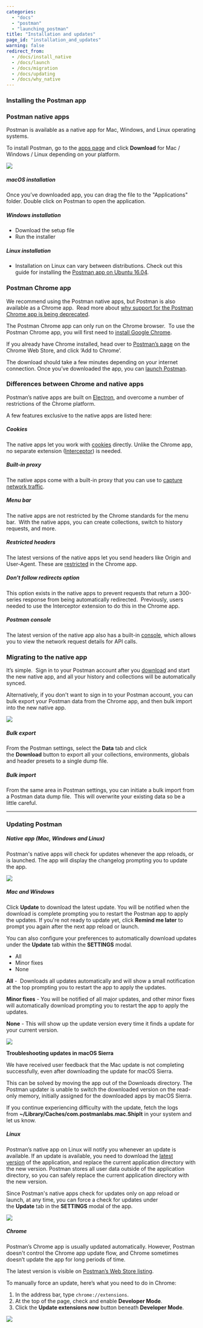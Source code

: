 ```yaml
---
categories: 
  - "docs"
  - "postman"
  - "launching_postman"
title: "Installation and updates"
page_id: "installation_and_updates"
warning: false
redirect_from:
  - /docs/install_native
  - /docs/launch
  - /docs/migration
  - /docs/updating
  - /docs/why_native
---
```


### **Installing the Postman app**

### Postman native apps

Postman is available as a native app for Mac, Windows, and Linux operating systems.

To install Postman, go to the [apps page](https://www.getpostman.com/apps) and click **Download** for Mac / Windows / Linux depending on your platform.

![](https://s3.amazonaws.com/postman-static-getpostman-com/postman-docs/59161734.png)

##### **macOS installation**

   Once you’ve downloaded app, you can drag the file to the "Applications" folder. Double click on Postman to open the application.

##### **Windows installation**

   *   Download the setup file
   *   Run the installer

##### **Linux installation**

   *   Installation on Linux can vary between distributions. Check out this guide for installing the [Postman app on Ubuntu 16.04](https://blog.bluematador.com/posts/postman-how-to-install-on-ubuntu-1604/?utm_source=hootsuite&utm_medium=twitter&utm_campaign=).

### Postman Chrome app

We recommend using the Postman native apps, but Postman is also available as a Chrome app.  Read more about [why support for the Postman Chrome app is being deprecated](http://blog.getpostman.com/2017/03/14/going-native/).

The Postman Chrome app can only run on the Chrome browser.  To use the Postman Chrome app, you will first need to [install Google Chrome](http://www.google.com/chrome/).

If you already have Chrome installed, head over to [Postman’s page](https://chrome.google.com/webstore/detail/postman-rest-client-packa/fhbjgbiflinjbdggehcddcbncdddomop?hl=en) on the Chrome Web Store, and click ‘Add to Chrome’.

The download should take a few minutes depending on your internet connection. Once you’ve downloaded the app, you can [launch Postman](/docs/postman/launching_postman/installation_and_updates).

### Differences between Chrome and native apps

Postman’s native apps are built on [Electron](http://electron.atom.io/), and overcome a number of restrictions of the Chrome platform.

A few features exclusive to the native apps are listed here:

##### **Cookies**

The native apps let you work with [cookies](/docs/postman/sending_api_requests/cookies) directly. Unlike the Chrome app, no separate extension ([Interceptor](/docs/postman/sending_api_requests/interceptor_extension)) is needed.

##### **Built-in proxy**

The native apps come with a built-in proxy that you can use to [capture network traffic](/docs/postman/sending_api_requests/capturing_http_requests).

##### **Menu bar**

The native apps are not restricted by the Chrome standards for the menu bar.  With the native apps, you can create collections, switch to history requests, and more.

##### **Restricted headers**

The latest versions of the native apps let you send headers like Origin and User-Agent. These are [restricted](/docs/postman/sending_api_requests/interceptor_extension) in the Chrome app. 

##### **Don't follow redirects option**

This option exists in the native apps to prevent requests that return a 300-series response from being automatically redirected.  Previously, users needed to use the Interceptor extension to do this in the Chrome app.

##### **Postman console**

The latest version of the native app also has a built-in [console](/docs/postman/sending_api_requests/debugging_and_logs), which allows you to view the network request details for API calls.

### **Migrating to the native app**

It’s simple.  Sign in to your Postman account after you [download](https://www.getpostman.com/apps) and start the new native app, and all your history and collections will be automatically synced.

Alternatively, if you don't want to sign in to your Postman account, you can bulk export your Postman data from the Chrome app, and then bulk import into the new native app.

![](https://s3.amazonaws.com/postman-static-getpostman-com/postman-docs/59161744.png)  

##### **Bulk export**

From the Postman settings, select the **Data** tab and click the **Download** button to export all your collections, environments, globals and header presets to a single dump file.

##### **Bulk import**

From the same area in Postman settings, you can initiate a bulk import from a Postman data dump file.  This will overwrite your existing data so be a little careful.

* * *

### **Updating Postman**

##### **Native app (Mac, Windows and Linux)**

Postman's native apps will check for updates whenever the app reloads, or is launched. The app will display the changelog prompting you to update the app. 

![](https://s3.amazonaws.com/postman-static-getpostman-com/postman-docs/59161812.png)

##### **Mac and Windows**

Click **Update** to download the latest update. You will be notified when the download is complete prompting you to restart the Postman app to apply the updates. If you're not ready to update yet, click **Remind me later** to prompt you again after the next app reload or launch.

You can also configure your preferences to automatically download updates under the **Update** tab within the **SETTINGS** modal.

   *   All
   *   Minor fixes
   *   None

**All** -  Downloads all updates automatically and will show a small notification at the top prompting you to restart the app to apply the updates.

**Minor fixes** - You will be notified of all major updates, and other minor fixes will automatically download prompting you to restart the app to apply the updates.

**None** - This will show up the update version every time it finds a update for your current version. 

![](https://s3.amazonaws.com/postman-static-getpostman-com/postman-docs/59161823.png)

**Troubleshooting updates in macOS Sierra**

We have received user feedback that the Mac update is not completing successfully, even after downloading the update for macOS Sierra.

This can be solved by moving the app out of the Downloads directory. The Postman updater is unable to switch the downloaded version on the read-only memory, initially assigned for the downloaded apps by macOS Sierra.  

If you continue experiencing difficulty with the update, fetch the logs from **~/Library/Caches/com.postmanlabs.mac.ShipIt** in your system and let us know.

##### **Linux**

Postman’s native app on Linux will notify you whenever an update is available. If an update is available, you need to download the [latest version](https://www.getpostman.com/apps) of the application, and replace the current application directory with the new version. Postman stores all user data outside of the application directory, so you can safely replace the current application directory with the new version.  

Since Postman's native apps check for updates only on app reload or launch, at any time, you can force a check for updates under the **Update** tab in the **SETTINGS** modal of the app. 

![](https://s3.amazonaws.com/postman-static-getpostman-com/postman-docs/59161839.png)

##### **Chrome**

Postman’s Chrome app is usually updated automatically. However, Postman doesn't control the Chrome app update flow, and Chrome sometimes doesn’t update the app for long periods of time.

The latest version is visible on [Postman’s Web Store listing](https://chrome.google.com/webstore/detail/fhbjgbiflinjbdggehcddcbncdddomop?hl=en).

To manually force an update, here’s what you need to do in Chrome:

  1.  In the address bar, type `chrome://extensions`.
  2.  At the top of the page, check and enable **Developer Mode**.
  3.  Click the **Update extensions now** button beneath **Developer Mode**.

**![](https://s3.amazonaws.com/postman-static-getpostman-com/postman-docs/58280741.png)**
